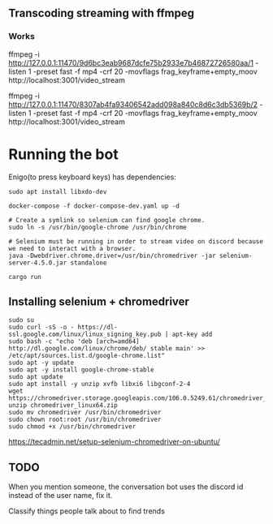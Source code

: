 ## Transcoding streaming with ffmpeg

### Works

ffmpeg -i http://127.0.0.1:11470/9d6bc3eab9687dcfe75b2933e7b46872726580aa/1 -listen 1 -preset fast -f mp4 -crf 20 -movflags frag_keyframe+empty_moov http://localhost:3001/video_stream

ffmpeg -i http://127.0.0.1:11470/8307ab4fa93406542add098a840c8d6c3db5369b/2 -listen 1 -preset fast -f mp4 -crf 20 -movflags frag_keyframe+empty_moov http://localhost:3001/video_stream

# Running the bot

Enigo(to press keyboard keys) has dependencies:

```
sudo apt install libxdo-dev
```

```
docker-compose -f docker-compose-dev.yaml up -d

# Create a symlink so selenium can find google chrome.
sudo ln -s /usr/bin/google-chrome /usr/bin/chrome

# Selenium must be running in order to stream video on discord because we need to interact with a browser.
java -Dwebdriver.chrome.driver=/usr/bin/chromedriver -jar selenium-server-4.5.0.jar standalone

cargo run
```

## Installing selenium + chromedriver

```
sudo su
sudo curl -sS -o - https://dl-ssl.google.com/linux/linux_signing_key.pub | apt-key add
sudo bash -c "echo 'deb [arch=amd64] http://dl.google.com/linux/chrome/deb/ stable main' >> /etc/apt/sources.list.d/google-chrome.list"
sudo apt -y update
sudo apt -y install google-chrome-stable
sudo apt update
sudo apt install -y unzip xvfb libxi6 libgconf-2-4
wget https://chromedriver.storage.googleapis.com/106.0.5249.61/chromedriver_linux64.zip
unzip chromedriver_linux64.zip
sudo mv chromedriver /usr/bin/chromedriver
sudo chown root:root /usr/bin/chromedriver
sudo chmod +x /usr/bin/chromedriver
```

https://tecadmin.net/setup-selenium-chromedriver-on-ubuntu/

## TODO

When you mention someone, the conversation bot uses the discord id instead of the user name, fix it.

Classify things people talk about to find trends
